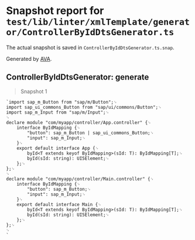 # Snapshot report for `test/lib/linter/xmlTemplate/generator/ControllerByIdDtsGenerator.ts`

The actual snapshot is saved in `ControllerByIdDtsGenerator.ts.snap`.

Generated by [AVA](https://avajs.dev).

## ControllerByIdDtsGenerator: generate

> Snapshot 1

    `import sap_m_Button from "sap/m/Button";␊
    import sap_ui_commons_Button from "sap/ui/commons/Button";␊
    import sap_m_Input from "sap/m/Input";␊
    ␊
    declare module "com/myapp/controller/App.controller" {␊
    	interface ByIdMapping {␊
    		"button": sap_m_Button | sap_ui_commons_Button;␊
    		"input": sap_m_Input;␊
    	}␊
    	export default interface App {␊
    		byId<T extends keyof ByIdMapping>(sId: T): ByIdMapping[T];␊
    		byId(sId: string): UI5Element;␊
    	};␊
    };␊
    ␊
    declare module "com/myapp/controller/Main.controller" {␊
    	interface ByIdMapping {␊
    		"button": sap_m_Button;␊
    		"input": sap_m_Input;␊
    	}␊
    	export default interface Main {␊
    		byId<T extends keyof ByIdMapping>(sId: T): ByIdMapping[T];␊
    		byId(sId: string): UI5Element;␊
    	};␊
    };␊
    ␊
    `
